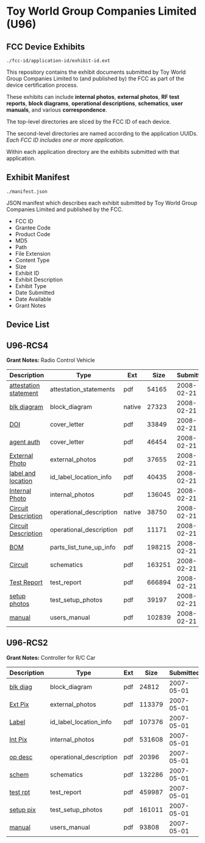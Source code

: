 # Toy World Group Companies Limited (U96)
## FCC Device Exhibits

```
./fcc-id/application-id/exhibit-id.ext
```

This repository contains the exhibit documents submitted by Toy World Group Companies Limited to (and published by) the FCC as part of the device certification process.

These exhibits can include **internal photos**, **external photos**, **RF test reports**, **block diagrams**, **operational descriptions**, **schematics**, **user manuals**, and various **correspondence**.

The top-level directories are sliced by the FCC ID of each device.

The second-level directories are named according to the application UUIDs. *Each FCC ID includes one or more application.*

Within each application directory are the exhibits submitted with that application. 

## Exhibit Manifest

```
./manifest.json
```

JSON manifest which describes each exhibit submitted by Toy World Group Companies Limited and published by the FCC.

- FCC ID
- Grantee Code
- Product Code
- MD5
- Path
- File Extension
- Content Type
- Size
- Exhibit ID
- Exhibit Description
- Exhibit Type
- Date Submitted
- Date Available
- Grant Notes

## Device List
## U96-RCS4
**Grant Notes:** Radio Control Vehicle

| Description | Type | Ext | Size | Submitted | Available |
| ----------- | ---- | --- | ---- | --------- | --------- |
| [attestation statement](U96-RCS4/0d54d4d6fac2acf0e63f5f28ae242764/904550.pdf) | attestation_statements | pdf | 54165 | 2008-02-21 | 2008-02-21 |
| [blk diagram](U96-RCS4/0d54d4d6fac2acf0e63f5f28ae242764/904539.native) | block_diagram | native | 27323 | 2008-02-21 | 2008-02-21 |
| [DOI](U96-RCS4/0d54d4d6fac2acf0e63f5f28ae242764/904544.pdf) | cover_letter | pdf | 33849 | 2008-02-21 | 2008-02-21 |
| [agent auth](U96-RCS4/0d54d4d6fac2acf0e63f5f28ae242764/904549.pdf) | cover_letter | pdf | 46454 | 2008-02-21 | 2008-02-21 |
| [External Photo](U96-RCS4/0d54d4d6fac2acf0e63f5f28ae242764/904545.pdf) | external_photos | pdf | 37655 | 2008-02-21 | 2008-02-21 |
| [label and location](U96-RCS4/0d54d4d6fac2acf0e63f5f28ae242764/904548.pdf) | id_label_location_info | pdf | 40435 | 2008-02-21 | 2008-02-21 |
| [Internal Photo](U96-RCS4/0d54d4d6fac2acf0e63f5f28ae242764/904547.pdf) | internal_photos | pdf | 136045 | 2008-02-21 | 2008-02-21 |
| [Circuit Description](U96-RCS4/0d54d4d6fac2acf0e63f5f28ae242764/904541.native) | operational_description | native | 38750 | 2008-02-21 | 2008-02-21 |
| [Circuit Description](U96-RCS4/0d54d4d6fac2acf0e63f5f28ae242764/904542.pdf) | operational_description | pdf | 11171 | 2008-02-21 | 2008-02-21 |
| [BOM](U96-RCS4/0d54d4d6fac2acf0e63f5f28ae242764/904540.pdf) | parts_list_tune_up_info | pdf | 198215 | 2008-02-21 | 2008-02-21 |
| [Circuit](U96-RCS4/0d54d4d6fac2acf0e63f5f28ae242764/904543.pdf) | schematics | pdf | 163251 | 2008-02-21 | 2008-02-21 |
| [Test Report](U96-RCS4/0d54d4d6fac2acf0e63f5f28ae242764/904546.pdf) | test_report | pdf | 666894 | 2008-02-21 | 2008-02-21 |
| [setup photos](U96-RCS4/0d54d4d6fac2acf0e63f5f28ae242764/904551.pdf) | test_setup_photos | pdf | 39197 | 2008-02-21 | 2008-02-21 |
| [manual](U96-RCS4/0d54d4d6fac2acf0e63f5f28ae242764/904552.pdf) | users_manual | pdf | 102839 | 2008-02-21 | 2008-02-21 |
## U96-RCS2
**Grant Notes:** Controller for R/C Car

| Description | Type | Ext | Size | Submitted | Available |
| ----------- | ---- | --- | ---- | --------- | --------- |
| [blk diag](U96-RCS2/442da3e337b49a3226c55413e660244e/787290.pdf) | block_diagram | pdf | 24812 | 2007-05-01 | 2007-05-02 |
| [Ext Pix](U96-RCS2/442da3e337b49a3226c55413e660244e/787291.pdf) | external_photos | pdf | 113379 | 2007-05-01 | 2007-05-02 |
| [Label](U96-RCS2/442da3e337b49a3226c55413e660244e/787293.pdf) | id_label_location_info | pdf | 107376 | 2007-05-01 | 2007-05-02 |
| [Int Pix](U96-RCS2/442da3e337b49a3226c55413e660244e/787292.pdf) | internal_photos | pdf | 531608 | 2007-05-01 | 2007-05-02 |
| [op desc](U96-RCS2/442da3e337b49a3226c55413e660244e/787294.pdf) | operational_description | pdf | 20396 | 2007-05-01 | 2007-05-02 |
| [schem](U96-RCS2/442da3e337b49a3226c55413e660244e/787295.pdf) | schematics | pdf | 132286 | 2007-05-01 | 2007-05-02 |
| [test rpt](U96-RCS2/442da3e337b49a3226c55413e660244e/787296.pdf) | test_report | pdf | 459987 | 2007-05-01 | 2007-05-02 |
| [setup pix](U96-RCS2/442da3e337b49a3226c55413e660244e/787297.pdf) | test_setup_photos | pdf | 161011 | 2007-05-01 | 2007-05-02 |
| [manual](U96-RCS2/442da3e337b49a3226c55413e660244e/787298.pdf) | users_manual | pdf | 93808 | 2007-05-01 | 2007-05-02 |

